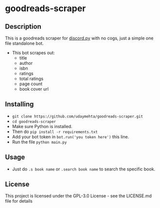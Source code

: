 # goodreads-scraper

## Description
This is a goodreads scraper for [discord.py](https://github.com/Rapptz/discord.py) with no cogs, just a simple one file standalone bot.

* This bot scrapes out:
  - title
  - author
  - isbn 
  - ratings 
  - total ratings
  - page count
  - book cover url

## Installing
* `git clone https://github.com/udaymehta/goodreads-scraper.git`
* `cd goodreads-scraper`
* Make sure Python is installed.
* Then do `pip install -r requirements.txt`
* Add your bot token in `bot.run('you token here')` this line.
* Run the file `python main.py`

## Usage
* Just do `.s book name` or `.search book name` to search the specific book.

## License
This project is licensed under the  GPL-3.0 License - see the LICENSE.md file for details
